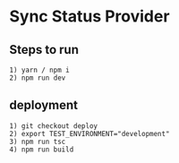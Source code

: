 # Sync Status Provider

## Steps to run

```
1) yarn / npm i
2) npm run dev
```

## deployment

```
1) git checkout deploy
2) export TEST_ENVIRONMENT="development"
3) npm run tsc
4) npm run build
```
